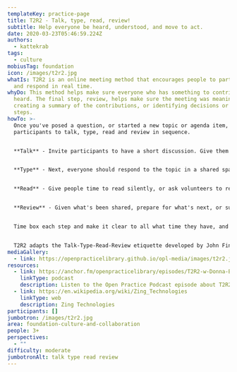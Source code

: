 ```yaml
---
templateKey: practice-page
title: T2R2 - Talk, type, read, review!
subtitle: Help everyone be heard, understood, and move to act.
date: 2020-03-23T05:46:59.224Z
authors:
  - kattekrab
tags:
  - culture
mobiusTag: foundation
icon: /images/t2r2.jpg
whatIs: T2R2 is an online meeting method that encourages people to participate
  and respond in real time.
whyDo: This method helps make sure everyone who has something to contribute gets
  heard. The final step, review, helps make sure the meeting was meaningful, by
  creating a summary of the contributions, or identifying decisions or action
  steps.
howTo: >-
  Once you've posed a question, or started a new topic or agenda item, you ask
  participants to talk, type, read and review in sequence.


  **Talk** - Invite participants to have a short discussion. Give them the opportunity to clarify the topic, build shared understanding, and get their collective brains in gear.


  **Type** - Next, everyone should respond to the topic in a shared space (jamboard, doc, sheet, slide etc) Private space can work too, but then there needs to be some kind of report back mechanism.


  **Read** - Give people time to read silently, or ask volunteers to read out responses. Encourage questions to clarify or elaborate what's been shared.


  **Review** - Given what's been shared, prepare for what's next, or summarise, cluster around key themes, or identify items to put into action, or decisions to make.


  Time box each step and make it clear to all what time they have, and check in to see if people need more time than has been allocated. How much time? Well, that depends on the topic and purpose, but between 2-10 minutes for each step seems to work well for most things.


  T2R2 adapts the Talk-Type-Read-Review etiquette developed by John Findlay intended to help people use the Zing team learning and meeting system.
mediaGallery:
  - link: https://openpracticelibrary.github.io/opl-media/images/t2r2.jpg
resources:
  - link: https://anchor.fm/openpracticelibrary/episodes/T2R2-w-Donna-Benjamin-eg6ah7
    linkType: podcast
    description: Listen to the Open Practice Podcast episode about T2R2!
  - link: https://en.wikipedia.org/wiki/Zing_Technologies
    linkType: web
    description: Zing Technologies
participants: []
jumbotron: /images/t2r2.jpg
area: foundation-culture-and-collaboration
people: 3+
perspectives:
  - ""
difficulty: moderate
jumbotronAlt: talk type read review
---
```

